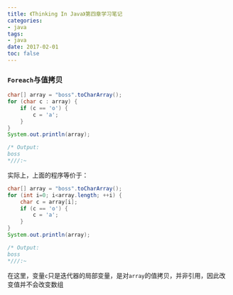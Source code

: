 ```yaml
---
title: 《Thinking In Java》第四章学习笔记
categories:
- java
tags:
- java
date: 2017-02-01
toc: false
---
```


### `Foreach`与值拷贝

```java
char[] array = "boss".toCharArray();
for (char c : array) {
    if (c == 'o') {
        c = 'a';
    }
}
System.out.println(array);

/* Output:
boss
*///:~
```

实际上，上面的程序等价于：

```java
char[] array = "boss".toCharArray();
for (int i=0; i<array.length; ++i) {
    char c = array[i];
    if (c == 'o') {
        c = 'a';
    }
}
System.out.println(array);

/* Output:
boss
*///:~
```

在这里，变量`c`只是迭代器的局部变量，是对`array`的值拷贝，并非引用，因此改变值并不会改变数组
